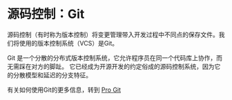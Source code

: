 # 源码控制：Git

源码控制（有时称为版本控制）将变更管理带入开发过程中不同点的保存文件。我们将使用的版本控制系统（VCS）是Git。

Git 是一个分散的分布式版本控制系统，它允许程序员在同一个代码库上协作，而无需踩在对方的脚趾。 它已经成为开源开发的约定俗成的源码控制系统，因为它的分散模型和延迟的分支特征。

有关如何使用Git的更多信息，转到 [Pro Git](https://www.gitbook.com/book/gitbookio/progit/details)